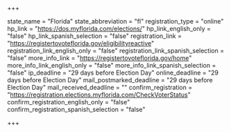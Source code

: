 +++

state_name = "Florida"
state_abbreviation = "fl"
registration_type = "online"
hp_link = "https://dos.myflorida.com/elections/"
hp_link_english_only = "false"
hp_link_spanish_selection = "false"
registration_link = "https://registertovoteflorida.gov/eligibilityreactive"
registration_link_english_only = "false"
registration_link_spanish_selection = "false"
more_info_link = "https://registertovoteflorida.gov/home"
more_info_link_english_only = "false"
more_info_link_spanish_selection = "false"
ip_deadline = "29 days before Election Day"
online_deadline = "29 days before Election Day"
mail_postmarked_deadline = "29 days before Election Day"
mail_received_deadline = ""
confirm_registration = "https://registration.elections.myflorida.com/CheckVoterStatus"
confirm_registration_english_only = "false"
confirm_registration_spanish_selection = "false"

+++